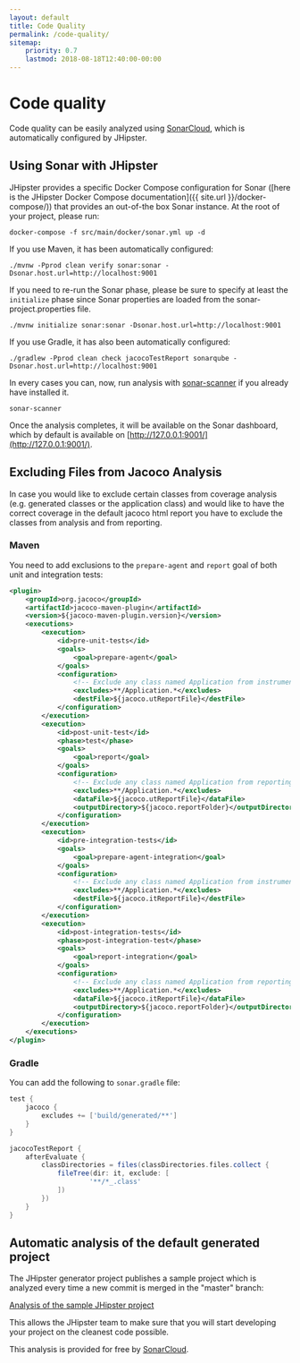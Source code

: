```yaml
---
layout: default
title: Code Quality
permalink: /code-quality/
sitemap:
    priority: 0.7
    lastmod: 2018-08-18T12:40:00-00:00
---
```


# <i class="fa fa-diamond"></i> Code quality

Code quality can be easily analyzed using [SonarCloud](https://sonarcloud.io), which is automatically configured by JHipster.

## Using Sonar with JHipster

JHipster provides a specific Docker Compose configuration for Sonar ([here is the JHipster Docker Compose documentation]({{ site.url }}/docker-compose/)) that provides an out-of-the box Sonar instance. At the root of your project, please run:

    docker-compose -f src/main/docker/sonar.yml up -d

If you use Maven, it has been automatically configured:

    ./mvnw -Pprod clean verify sonar:sonar -Dsonar.host.url=http://localhost:9001

If you need to re-run the Sonar phase, please be sure to specify at least the `initialize` phase since Sonar properties are loaded from the sonar-project.properties file.

    ./mvnw initialize sonar:sonar -Dsonar.host.url=http://localhost:9001

If you use Gradle, it has also been automatically configured:

    ./gradlew -Pprod clean check jacocoTestReport sonarqube -Dsonar.host.url=http://localhost:9001

In every cases you can, now, run analysis with [sonar-scanner](https://docs.sonarqube.org/display/SCAN/Analyzing+with+SonarQube+Scanner) if you already have installed it.

    sonar-scanner

Once the analysis completes, it will be available on the Sonar dashboard, which by default is available on [http://127.0.0.1:9001/](http://127.0.0.1:9001/).

## Excluding Files from Jacoco Analysis

In case you would like to exclude certain classes from coverage analysis (e.g. generated classes or the application class) and would like to have the correct
coverage in the default jacoco html report you have to exclude the classes from analysis and from reporting.

### Maven

You need to add exclusions to the `prepare-agent` and `report` goal of both unit and integration tests:

```xml
<plugin>
    <groupId>org.jacoco</groupId>
    <artifactId>jacoco-maven-plugin</artifactId>
    <version>${jacoco-maven-plugin.version}</version>
    <executions>
        <execution>
            <id>pre-unit-tests</id>
            <goals>
                <goal>prepare-agent</goal>
            </goals>
            <configuration>
                <!-- Exclude any class named Application from instrumentation -->
                <excludes>**/Application.*</excludes>
                <destFile>${jacoco.utReportFile}</destFile>
            </configuration>
        </execution>
        <execution>
            <id>post-unit-test</id>
            <phase>test</phase>
            <goals>
                <goal>report</goal>
            </goals>
            <configuration>
                <!-- Exclude any class named Application from reporting-->
                <excludes>**/Application.*</excludes>
                <dataFile>${jacoco.utReportFile}</dataFile>
                <outputDirectory>${jacoco.reportFolder}</outputDirectory>
            </configuration>
        </execution>
        <execution>
            <id>pre-integration-tests</id>
            <goals>
                <goal>prepare-agent-integration</goal>
            </goals>
            <configuration>
                <!-- Exclude any class named Application from instrumentation -->
                <excludes>**/Application.*</excludes>
                <destFile>${jacoco.itReportFile}</destFile>
            </configuration>
        </execution>
        <execution>
            <id>post-integration-tests</id>
            <phase>post-integration-test</phase>
            <goals>
                <goal>report-integration</goal>
            </goals>
            <configuration>
                <!-- Exclude any class named Application from reporting-->
                <excludes>**/Application.*</excludes>
                <dataFile>${jacoco.itReportFile}</dataFile>
                <outputDirectory>${jacoco.reportFolder}</outputDirectory>
            </configuration>
        </execution>
    </executions>
</plugin>
```

### Gradle

You can add the following to `sonar.gradle` file:

```gradle
test {
    jacoco {
        excludes += ['build/generated/**']
    }
}

jacocoTestReport {
    afterEvaluate {
        classDirectories = files(classDirectories.files.collect {
            fileTree(dir: it, exclude: [
                    '**/*_.class'
            ])
        })
    }
}
```

## Automatic analysis of the default generated project

The JHipster generator project publishes a sample project which is analyzed every time a new commit is merged in the "master" branch:

[Analysis of the sample JHipster project](https://sonarcloud.io/dashboard?id=io.github.jhipster.sample%3Ajhipster-sample-application)

This allows the JHipster team to make sure that you will start developing your project on the cleanest code possible.

This analysis is provided for free by [SonarCloud](https://sonarcloud.io).
